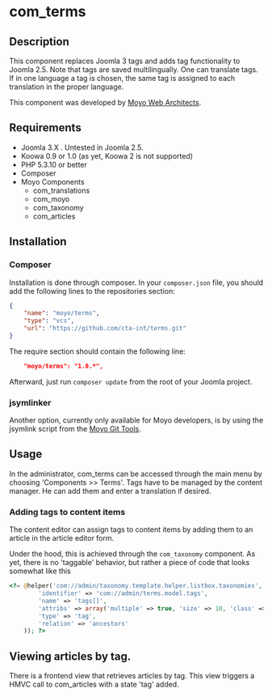 # com_terms

## Description

This component replaces Joomla 3 tags and adds tag functionality to Joomla 2.5. Note that tags are saved multilingually.
One can translate tags. If in one language a tag is chosen, the same tag is assigned to each translation in the proper
language.

This component was developed by [Moyo Web Architects](http://moyoweb.nl).

## Requirements

* Joomla 3.X . Untested in Joomla 2.5.
* Koowa 0.9 or 1.0 (as yet, Koowa 2 is not supported)
* PHP 5.3.10 or better
* Composer
* Moyo Components
    * com_translations
    * com_moyo
    * com_taxonomy
    * com_articles

## Installation

### Composer

Installation is done through composer. In your `composer.json` file, you should add the following lines to the repositories
section:

```json
{
    "name": "moyo/terms",
    "type": "vcs",
    "url": "https://github.com/cta-int/terms.git"
}
```

The require section should contain the following line:

```json
    "moyo/terms": "1.0.*",
```

Afterward, just run `composer update` from the root of your Joomla project.

### jsymlinker

Another option, currently only available for Moyo developers, is by using the jsymlink script from the [Moyo Git
Tools](https://github.com/derjoachim/moyo-git-tools).

## Usage

In the administrator, com_terms can be accessed through the main menu by choosing 'Components >> Terms'.  Tags have to be
managed by the content manager. He can add them and enter a translation if desired.

### Adding tags to content items

The content editor can assign tags to content items by adding them to an article in the article editor form.

Under the hood, this is achieved through the `com_taxonomy` component. As yet, there is no 'taggable' behavior, but
rather a piece of code that looks somewhat like this

```php
<?= @helper('com://admin/taxonomy.template.helper.listbox.taxonomies', array(
        'identifier' => 'com://admin/terms.model.tags',
        'name' => 'tags[]',
        'attribs' => array('multiple' => true, 'size' => 10, 'class' => 'select2-listbox'),
        'type' => 'tag',
        'relation' => 'ancestors'
    )); ?>
```

## Viewing articles by tag.

There is a frontend view that retrieves articles by tag. This view triggers a HMVC call to com_articles with a state 'tag'
added.